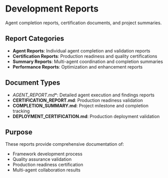 # Development Reports

Agent completion reports, certification documents, and project summaries.

## Report Categories

- **Agent Reports**: Individual agent completion and validation reports
- **Certification Reports**: Production readiness and quality certifications
- **Summary Reports**: Multi-agent coordination and completion summaries
- **Performance Reports**: Optimization and enhancement reports

## Document Types

- **AGENT*_REPORT.md**: Detailed agent execution and findings reports
- **CERTIFICATION_REPORT.md**: Production readiness validation
- **COMPLETION_SUMMARY.md**: Project milestone and completion tracking
- **DEPLOYMENT_CERTIFICATION.md**: Production deployment validation

## Purpose

These reports provide comprehensive documentation of:
- Framework development process
- Quality assurance validation
- Production readiness certification
- Multi-agent collaboration results